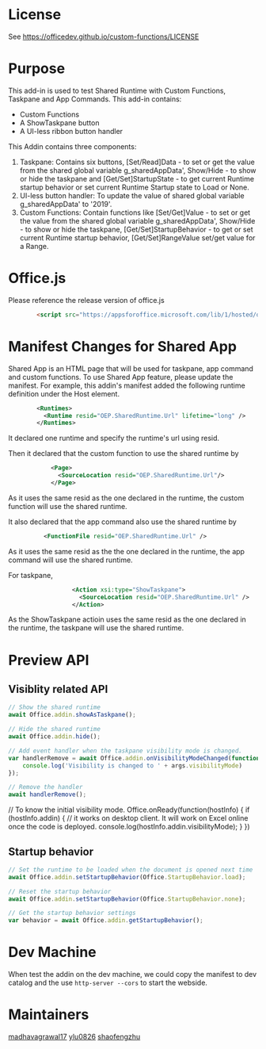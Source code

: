 # License
See https://officedev.github.io/custom-functions/LICENSE

# Purpose
This add-in is used to test Shared Runtime with Custom Functions, Taskpane and App Commands.
This add-in contains:
- Custom Functions
- A ShowTaskpane button
- A UI-less ribbon button handler

This Addin contains three components:
1. Taskpane: Contains six buttons, [Set/Read]Data - to set or get the value from the shared global variable g_sharedAppData',  Show/Hide - to show or hide the taskpane and [Get/Set]StartupState - to get current Runtime startup behavior or set current Runtime Startup state to Load or None.
2. UI-less button handler: To update the value of shared global variable g_sharedAppData' to '2019'.
3. Custom Functions: Contain functions like [Set/Get]Value - to set or get the value from the shared global variable g_sharedAppData', Show/Hide - to show or hide the taskpane, [Get/Set]StartupBehavior - to get or set current Runtime startup behavior, [Get/Set]RangeValue set/get value for a Range.

# Office.js
Please reference the release version of office.js
```html
		<script src="https://appsforoffice.microsoft.com/lib/1/hosted/office.js" type="text/javascript"></script>
```

# Manifest Changes for Shared App
Shared App is an HTML page that will be used for taskpane, app command and custom functions. To use Shared App feature, please update the manifest. For example, this addin's manifest added the following runtime definition under the Host element.
```xml
        <Runtimes>
          <Runtime resid="OEP.SharedRuntime.Url" lifetime="long" />
        </Runtimes>
```
It declared one runtime and specify the runtime's url using resid.

Then it declared that the custom function to use the shared runtime by
```xml
            <Page>
              <SourceLocation resid="OEP.SharedRuntime.Url"/>
            </Page>
```
As it uses the same resid as the one declared in the runtime, the custom function will use the shared runtime.

It also declared that the app command also use the shared runtime by
```xml
          <FunctionFile resid="OEP.SharedRuntime.Url" />
```
As it uses the same resid as the the one declared in the runtime, the app command will use the shared runtime.

For taskpane, 
```xml
                  <Action xsi:type="ShowTaskpane">
                    <SourceLocation resid="OEP.SharedRuntime.Url" />
                  </Action>
```
As the ShowTaskpane actioin uses the same resid as the one declared in the runtime, the taskpane will use the shared runtime.

# Preview API
## Visiblity related API
```js
// Show the shared runtime
await Office.addin.showAsTaskpane();

// Hide the shared runtime
await Office.addin.hide();

// Add event handler when the taskpane visibility mode is changed.
var handlerRemove = await Office.addin.onVisibilityModeChanged(function(args) {
    console.log('Visibility is changed to ' + args.visibilityMode)
});

// Remove the handler
await handlerRemove();
```

// To know the initial visibility mode.
Office.onReady(function(hostInfo) {
  if (hostInfo.addin) { // it works on desktop client. It will work on Excel online once the code is deployed.
    console.log(hostInfo.addin.visibilityMode);
  }
})

## Startup behavior
```js
// Set the runtime to be loaded when the document is opened next time
await Office.addin.setStartupBehavior(Office.StartupBehavior.load);

// Reset the startup behavior
await Office.addin.setStartupBehavior(Office.StartupBehavior.none);

// Get the startup behavior settings
var behavior = await Office.addin.getStartupBehavior();
```
# Dev Machine
When test the addin on the dev machine, we could copy the manifest to dev catalog and the use `http-server --cors` to start the webside.

# Maintainers
[madhavagrawal17](https://github.com/madhavagrawal17)
[ylu0826](https://github.com/ylu0826)
[shaofengzhu](https://github.com/shaofengzhu)
